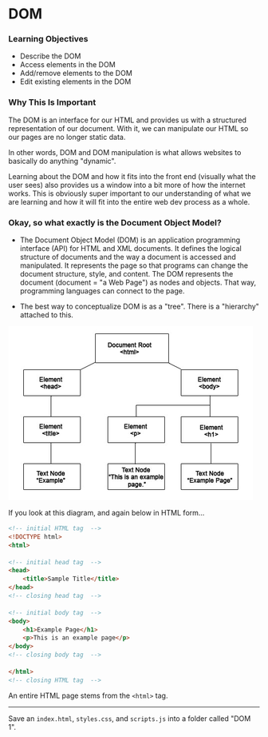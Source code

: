 # DOM 

### Learning Objectives
- Describe the DOM
- Access elements in the DOM
- Add/remove elements to the DOM
- Edit existing elements in the DOM

### Why This Is Important

The DOM is an interface for our HTML and provides us with a structured representation of our document. With it, we can manipulate our HTML so our pages are no longer static data.

In other words, DOM and DOM manipulation is what allows websites to basically do anything "dynamic". 

Learning about the DOM and how it fits into the front end (visually what the user sees) also provides us a window into a bit more of how the internet works. This is obviously super important to our understanding of what we are learning and how it will fit into the entire web dev process as a whole.


### Okay, so what exactly is the Document Object Model?

- The Document Object Model (DOM) is an application programming interface (API) for HTML and XML documents. It defines the logical structure of documents and the way a document is accessed and manipulated.  It represents the page so that programs can change the document structure, style, and content. The DOM represents the document (document = "a Web Page") as nodes and objects. That way, programming languages can connect to the page.

- The best way to conceptualize DOM is as a "tree".  There is a "hierarchy" attached to this.

<img src="images/dom1.jpg">

If you look at this diagram, and again below in HTML form...

```html
<!-- initial HTML tag  -->
<!DOCTYPE html> 
<html>

<!-- initial head tag  -->
<head> 
	<title>Sample Title</title>
</head> 
<!-- closing head tag  -->

<!-- initial body tag  -->
<body> 
	<h1>Example Page</h1>
	<p>This is an example page</p>
</body>
<!-- closing body tag  -->

</html> 
<!-- closing HTML tag  -->
```

An entire HTML page stems from the `<html>` tag.  

<hr>

Save an `index.html`, `styles.css`, and `scripts.js` into a folder called "DOM 1".





